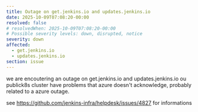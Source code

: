 ```yaml
---
title: Outage on get.jenkins.io and updates.jenkins.io
date: 2025-10-09T07:08:20-00:00
resolved: false
# resolvedWhen: 2025-10-09T07:08:20-00:00
# Possible severity levels: down, disrupted, notice
severity: down
affected:
  - get.jenkins.io
  - updates.jenkins.io
section: issue
---
```

<!--
[Final Message]
The outage seems resolved https://github.com/jenkins-infra/helpdesk/issues/4827
we did a refresh of the 3 nodes of publick8s but were impacted with an azure outage, that is not public yet.

[Initial Message] -->
we are encoutering an outage on get.jenkins.io and updates.jenkins.io ou publick8s cluster have problems that azure doesn't acknowledge, probably related to a azure outage.

see https://github.com/jenkins-infra/helpdesk/issues/4827 for informations
